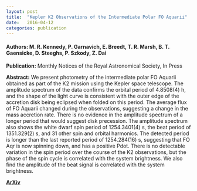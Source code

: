 ```yaml
---
layout: post
title:  "Kepler K2 Observations of the Intermediate Polar FO Aquarii"
date:   2016-04-12
categories: publication
---
```


#### **Authors:** M. R. Kennedy, P. Garnavich, E. Breedt, T. R. Marsh, B. T. Gaensicke, D. Steeghs, P. Szkody, Z. Dai
**Publication:** Monthly Notices of the Royal Astronomical Society, In Press

**Abstract:**
We present photometry of the intermediate polar FO Aquarii obtained as part of the K2 mission using the Kepler space telescope. The amplitude spectrum of the data confirms the orbital period of 4.8508(4) h, and the shape of the light curve is consistent with the outer edge of the accretion disk being eclipsed when folded on this period. The average flux of FO Aquarii changed during the observations, suggesting a change in the mass accretion rate. There is no evidence in the amplitude spectrum of a longer period that would suggest disk precession. The amplitude spectrum also shows the white dwarf spin period of 1254.3401(4) s, the beat period of 1351.329(2) s, and 31 other spin and orbital harmonics. The detected period is longer than the last reported period of 1254.284(16) s, suggesting that FO Aqr is now spinning down, and has a positive Pdot. There is no detectable variation in the spin period over the course of the K2 observations, but the phase of the spin cycle is correlated with the system brightness. We also find the amplitude of the beat signal is correlated with the system brightness.

**[ArXiv](http://arxiv.org/abs/1604.02146)**
